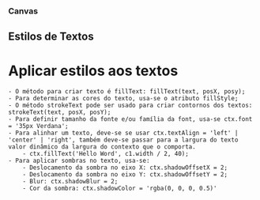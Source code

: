 ### Canvas

## Estilos de Textos

# Aplicar estilos aos textos
    - O método para criar texto é fillText: fillText(text, posX, posy);
    - Para determinar as cores do texto, usa-se o atributo fillStyle;
    - O método strokeText pode ser usado para criar contornos dos textos: strokeText(text, posX, posY);
    - Para definir tamanho da fonte e/ou família da font, usa-se ctx.font = '35px Verdana';
    - Para alinhar um texto, deve-se se usar ctx.textAlign = 'left' | 'center' | 'right', também deve-se passar para a largura do texto valor dinâmico da largura do contexto que o comporta.
        - ctx.fillText('Hello Word', c1.width / 2, 40);
    - Para aplicar sombras no texto, usa-se:
        - Deslocamento da sombra no eixo X: ctx.shadowOffsetX = 2;
        - Deslocamento da sombra no eixo Y: ctx.shadowOffsetY = 2;
        - Blur: ctx.shadowBlur = 2;
        - Cor da sombra: ctx.shadowColor = 'rgba(0, 0, 0, 0.5)'

